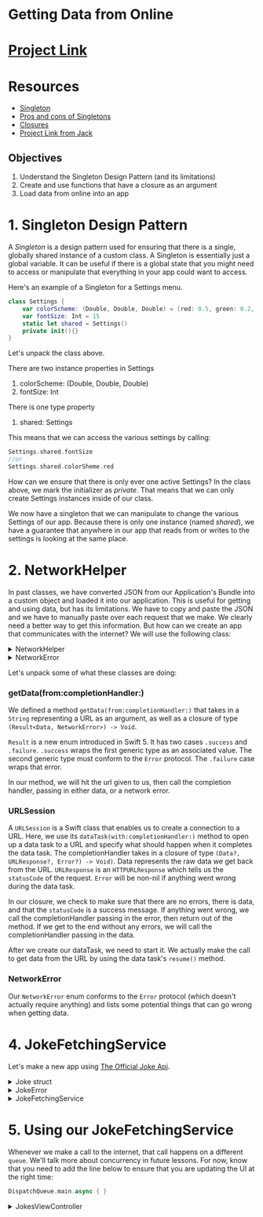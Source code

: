 # Getting Data from Online

# [Project Link](update)

# Resources

- [Singleton](https://developer.apple.com/library/content/documentation/Swift/Conceptual/BuildingCocoaApps/AdoptingCocoaDesignPatterns.html#//apple_ref/doc/uid/TP40014216-CH7-ID177)
- [Pros and cons of Singletons](https://cocoacasts.com/are-singletons-bad/)
- [Closures](https://developer.apple.com/library/content/documentation/Swift/Conceptual/Swift_Programming_Language/Closures.html)
- [Project Link from Jack](https://github.com/C4Q/AC-iOS-NewsAndWeather)

## Objectives

1. Understand the Singleton Design Pattern (and its limitations)
2. Create and use functions that have a closure as an argument
3. Load data from online into an app

# 1. Singleton Design Pattern

A *Singleton* is a design pattern used for ensuring that there is a single, globally shared instance of a custom class.  A Singleton is essentially just a global variable.  It can be useful if there is a global state that you might need to access or manipulate that everything in your app could want to access.

Here's an example of a Singleton for a Settings menu.

```swift
class Settings {
	var colorScheme: (Double, Double, Double) = (red: 0.5, green: 0.2, blue: 0.9)
	var fontSize: Int = 15
	static let shared = Settings()
	private init(){}
}
```

Let's unpack the class above.

There are two instance properties in Settings

1. colorScheme: (Double, Double, Double)
2. fontSize: Int

There is one type property

1. shared: Settings

This means that we can access the various settings by calling:

```swift
Settings.shared.fontSize
//or
Settings.shared.colorSheme.red
```

How can we ensure that there is only ever one active Settings?  In the class above, we mark the initializer as *private*.  That means that we can only create Settings instances inside of our class.

We now have a singleton that we can manipulate to change the various Settings of our app.  Because there is only one instance (named *shared*), we have a guarantee that anywhere in our app that reads from or writes to the settings is looking at the same place.

# 2. NetworkHelper

In past classes, we have converted JSON from our Application's Bundle into a custom object and loaded it into our application.  This is useful for getting and using data, but has its limitations.  We have to copy and paste the JSON and we have to manually paste over each request that we make.  We clearly need a better way to get this information.  But how can we create an app that communicates with the internet?  We will use the following class:

<details>
<summary>NetworkHelper</summary>

```swift
class NetworkHelper {

    // Mark: - Static Properties

    static let manager = NetworkHelper()

    // MARK: - Internal Methods

    func getData(from urlString: String, completionHandler: @escaping (Result<Data, NetworkError>) -> Void) {
        guard let url = URL(string: urlString) else {
            completionHandler(.failure(.badURL))
            return
        }
        let dataTask = self.urlSession.dataTask(with: url) { (data, response, error) in
            if let error = error {
                completionHandler(.failure(.responseError(error)))
                return
            }
            guard let urlResponse = response as? HTTPURLResponse else {
                completionHandler(.failure(.noURLResponse))
                return
            }
            guard let data = data else {
                completionHandler(.failure(.noData))
                return
            }
            switch urlResponse.statusCode {
            case 200...299: break
            default:
                completionHandler(.failure(.badURLResponse(urlResponse.statusCode)))
                return
            }

            completionHandler(.success(data))
        }
        dataTask.resume()
    }

    // MARK: - Private Properties and Initializers

    private let urlSession = URLSession(configuration: .default)

    private init() {}
}
```
</details>

<details>
<summary>NetworkError</summary>
enum NetworkError: Error, CustomStringConvertible {
    case badURL
    case responseError(Error)
    case noURLResponse
    case noData
    case badURLResponse(Int)
    var description: String {
        switch self {
        case .badURL: return "Invalid URL"
        case let .responseError(error): return "Response Error: \(error)"
        case .noURLResponse: return "No URL Response"
        case .noData: return "No Data"
        case let .badURLResponse(statusCode): return "Bad status code: \(statusCode)"
        }
    }
}
</details>



Let's unpack some of what these classes are doing:

### getData(from:completionHandler:)

We defined a method `getData(from:completionHandler:)` that takes in a `String` representing a URL as an argument, as well as a closure of type `(Result<Data, NetworkError>) -> Void`.

`Result` is a new enum introduced in Swift 5.  It has two cases `.success` and `.failure`.  `.success` wraps the first generic type as an associated value.  The second generic type must conform to the `Error` protocol.  The `.failure` case wraps that error.

In our method, we will hit the url given to us, then call the completion handler, passing in either data, or a network error.

### URLSession

A `URLSession` is a Swift class that enables us to create a connection to a URL.  Here, we use its `dataTask(with:completionHandler:)` method to open up a data task to a URL and specify what should happen when it completes the data task.  The completionHandler takes in a closure of type `(Data?, URLResponse?, Error?) -> Void)`.  Data represents the raw data we get back from the URL.  `URLResponse` is an `HTTPURLResponse` which tells us the `statusCode` of the request.  `Error` will be non-nil if anything went wrong during the data task.  

In our closure, we check to make sure that there are no errors, there is data, and that the `statusCode` is a success message.  If anything went wrong, we call the completionHandler passing in the error, then return out of the method.  If we get to the end without any errors, we will call the completionHandler passing in the data.

After we create our dataTask, we need to start it.  We actually make the call to get data from the URL by using the data task's `resume()` method.


### NetworkError

Our `NetworkError` enum conforms to the `Error` protocol (which doesn't actually require anything) and lists some potential things that can go wrong when getting data.

# 4. JokeFetchingService

Let's make a new app using [The Official Joke Api](https://official-joke-api.appspot.com/jokes/programming/ten).

<details>
<summary>Joke struct</summary>

```swift
struct Joke: Codable {
    let id: Int
    let type: String
    let setup: String
    let punchline: String
}
```
</details>


<details>
<summary>JokeError</summary>

```swift
enum JokeError: Error, CustomStringConvertible {
    case networkError(NetworkError)
    case jsonDecodingError(Error)
    var description: String {
        switch self {
        case let .networkError(networkError):
            return "Network error: \(networkError)"
        case let .jsonDecodingError(decodingError):
            return "Decoding error: \(decodingError)"
        }
    }
}
```
</details>


<details>
<summary>JokeFetchingService</summary>

```swift
import Foundation

class JokeFetchingService {

    // MARK: - Static Properties

    static let manager = JokeFetchingService()

    // MARK: - Internal Methods

    func getJokes(completionHandler: @escaping (Result<[Joke], JokeError>) -> Void) {
        NetworkHelper.manager.getData(from: jokesEndpoint) { (result) in
            switch result {
            case let .success(data):
                do {
                    let jokes = try JSONDecoder().decode([Joke].self, from: data)
                    completionHandler(.success(jokes))
                } catch {
                    completionHandler(.failure(.jsonDecodingError(error)))
                }
            case let .failure(networkError):
                completionHandler(.failure(.networkError(networkError)))
            }
        }
    }

    // MARK: - Private Properties and Initializers

    private let jokesEndpoint = "https://official-joke-api.appspot.com/jokes/programming/ten"

    private init() {}
}
```
</details>

# 5. Using our JokeFetchingService

Whenever we make a call to the internet, that call happens on a different `queue`.  We'll talk more about concurrency in future lessons.  For now, know that you need to add the line below to ensure that you are updating the UI at the right time:

```swift
DispatchQueue.main.async { }
```

<details>
<summary>JokesViewController</summary>

```swift
import UIKit

class JokesViewController: UIViewController {

    // MARK: - IBOutlets

    @IBOutlet var jokesTableView: UITableView!

    // MARK: - Internal Properties

    var jokes = [Joke]() {
        didSet {
            jokesTableView.reloadData()
        }
    }

    // MARK: - Lifecyle Overrides

    override func viewDidLoad() {
        super.viewDidLoad()
        configureJokesTableView()
        loadJokes()
    }

    // MARK: - Private methods

    func configureJokesTableView() {
        jokesTableView.delegate = self
        jokesTableView.dataSource = self
    }

    func loadJokes() {
        JokeFetchingService.manager.getJokes { [weak self] (result) in
            guard let self = self else { return }
            DispatchQueue.main.async { [weak self] in
                guard let self = self else { return }
                switch result {
                case let .success(fetchedJokes):
                    self.jokes = fetchedJokes
                case let .failure(error):
                    let alertVC = UIAlertController(title: "Error",
                                                    message: "An error fetching the jokes occurred: \(error.description)",
                                                    preferredStyle: .alert)
                    alertVC.addAction(UIAlertAction(title: "OK",
                                                    style: .default,
                                                    handler: nil))
                    self.present(alertVC, animated: true, completion: nil)
                }
            }
        }
    }
}

extension JokesViewController: UITableViewDelegate {}

extension JokesViewController: UITableViewDataSource {
    func tableView(_ tableView: UITableView, numberOfRowsInSection section: Int) -> Int {
        return jokes.count
    }
    func tableView(_ tableView: UITableView, cellForRowAt indexPath: IndexPath) -> UITableViewCell {
        let cell = jokesTableView.dequeueReusableCell(withIdentifier: "jokeCell", for: indexPath)
        let joke = jokes[indexPath.row]
        cell.textLabel?.text = joke.setup
        cell.detailTextLabel?.text = joke.punchline
        return cell
    }
}
```
</details>
